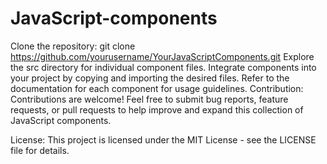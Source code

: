 # JavaScript-components

Clone the repository: git clone https://github.com/yourusername/YourJavaScriptComponents.git
Explore the src directory for individual component files.
Integrate components into your project by copying and importing the desired files.
Refer to the documentation for each component for usage guidelines.
Contribution:
Contributions are welcome! Feel free to submit bug reports, feature requests, or pull requests to help improve and expand this collection of JavaScript components.

License:
This project is licensed under the MIT License - see the LICENSE file for details.
